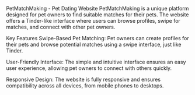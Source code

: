 PetMatchMaking - Pet Dating Website
PetMatchMaking is a unique platform designed for pet owners to find suitable matches for their pets. The website offers a Tinder-like interface where users can browse profiles, swipe for matches, and connect with other pet owners.

Key Features
Swipe-Based Pet Matching:
Pet owners can create profiles for their pets and browse potential matches using a swipe interface, just like Tinder.

User-Friendly Interface:
The simple and intuitive interface ensures an easy user experience, allowing pet owners to connect with others quickly.

Responsive Design:
The website is fully responsive and ensures compatibility across all devices, from mobile phones to desktops.
